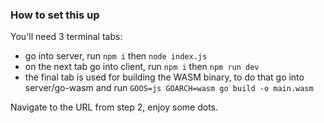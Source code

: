 ### How to set this up

You'll need 3 terminal tabs:
- go into server, run `npm i` then `node index.js`
- on the next tab go into client, run `npm i` then `npm run dev`
- the final tab is used for building the WASM binary, to do that go into server/go-wasm and run `GOOS=js GOARCH=wasm go build -o main.wasm`

Navigate to the URL from step 2, enjoy some dots.